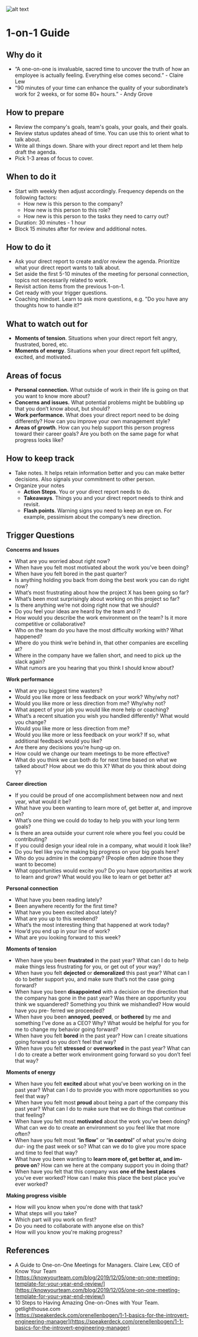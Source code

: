 ![alt text](https://increscotech.com/_next/static/images/logo-dark-692f2e4b1db92d8749d96ba04bcfb42d.svg)

# 1-on-1 Guide

## Why do it

- “A one-on-one is invaluable, sacred time to uncover the truth of how an employee is actually feeling. Everything else comes second.” - Claire Lew
- “90 minutes of your time can enhance the quality of your subordinate’s work for 2 weeks, or for some 80+ hours.” - Andy Grove

## How to prepare

- Review the company's goals, team's goals, your goals, and their goals.
- Review status updates ahead of time. You can use this to orient what to talk about.
- Write all things down. Share with your direct report and let them help draft the agenda.
- Pick 1-3 areas of focus to cover.

## When to do it

- Start with weekly then adjust accordingly. Frequency depends on the following factors:
  - How new is this person to the company?
  - How new is this person to this role?
  - How new is this person to the tasks they need to carry out?
- Duration: 30 minutes - 1 hour
- Block 15 minutes after for review and additional notes.

## How to do it

- Ask your direct report to create and/or review the agenda. Prioritize what your direct report wants to talk about.
- Set aside the first 5-10 minutes of the meeting for personal connection, topics not necessarily related to work.
- Revisit action items from the previous 1-on-1.
- Get ready with your trigger questions.
- Coaching mindset. Learn to ask more questions, e.g. "Do you have any thoughts how to handle it?"

## What to watch out for

- **Moments of tension**. Situations when your direct report felt angry, frustrated, bored, etc.
- **Moments of energy**. Situations when your direct report felt uplifted, excited, and motivated.

## Areas of focus

- **Personal connection.** What outside of work in their life is going on that you want to know more about?
- **Concerns and issues.** What potential problems might be bubbling up that you don’t know about, but should?
- **Work performance.** What does your direct report need to be doing differently? How can you improve your own management style?
- **Areas of growth**. How can you help support this person progress toward their career goals? Are you both on the same page for what progress looks like?

## How to keep track

- Take notes. It helps retain information better and you can make better decisions. Also signals your commitment to other person.
- Organize your notes
  - **Action Steps**. You or your direct report needs to do.
  - **Takeaways**. Things you and your direct report needs to think and revisit.
  - **Flash points**. Warning signs you need to keep an eye on. For example, pessimism about the company’s new direction.

## Trigger Questions

**Concerns and Issues**

- What are you worried about right now?
- When have you felt most motivated about the work you’ve been doing?
- When have you felt bored in the past quarter?
- Is anything holding you back from doing the best work you can do right now?
- What’s most frustrating about how the project X has been going so far?
- What’s been most surprisingly about working on this project so far?
- Is there anything we’re not doing right now that we should?
- Do you feel your ideas are heard by the team and I?
- How would you describe the work environment on the team? Is it more competitive or collaborative?
- Who on the team do you have the most difficulty working with? What happened?
- Where do you think we’re behind in, that other companies are excelling at?
- Where in the company have we fallen short, and need to pick up the slack again?
- What rumors are you hearing that you think I should know about?

**Work performance**

- What are you biggest time wasters?
- Would you like more or less feedback on your work? Why/why not?
- Would you like more or less direction from me? Why/why not?
- What aspect of your job you would like more help or coaching?
- What’s a recent situation you wish you handled differently? What would you change?
- Would you like more or less direction from me?
- Would you like more or less feedback on your work? If so, what additional feedback would you like?
- Are there any decisions you’re hung-up on.
- How could we change our team meetings to be more effective?
- What do you think we can both do for next time based on what we talked about? How about we do this X? What do you think about doing Y?

**Career direction**

- If you could be proud of one accomplishment between now and next year, what would it be?
- What have you been wanting to learn more of, get better at, and improve on?
- What’s one thing we could do today to help you with your long term goals?
- Is there an area outside your current role where you feel you could be contributing?
- If you could design your ideal role in a company, what would it look like?
- Do you feel like you’re making big progress on your big goals here?
- Who do you admire in the company? (People often admire those they want to become)
- What opportunities would excite you? Do you have opportunities at work to learn and grow? What would you like to learn or get better at?

**Personal connection**

- What have you been reading lately?
- Been anywhere recently for the first time?
- What have you been excited about lately?
- What are you up to this weekend?
- What’s the most interesting thing that happened at work today?
- How’d you end up in your line of work?
- What are you looking forward to this week?

**Moments of tension**

- When have you been **frustrated** in the past year? What can I do to help make things less frustrating for you, or get out of your way?
- When have you felt **dejected** or **demoralized** this past year? What can I do to better support you, and make sure that’s not the case going forward?
- When have you been **disappointed** with a decision or the direction that the company has gone in the past year? Was there an opportunity you think we squandered? Something you think we mishandled? How would have you pre- ferred we proceeded?
- When have you been **annoyed**, **peeved**, or **bothered** by me and something I’ve done as a CEO? Why? What would be helpful for you for me to change my behavior going forward?
- When have you felt **bored** in the past year? How can I create situations going forward so you don’t feel that way?
- When have you felt **stressed** or **overworked** in the past year? What can I do to create a better work environment going forward so you don’t feel that way?

**Moments of energy**

- When have you felt **excited** about what you’ve been working on in the past year? What can I do to provide you with more opportunities so you feel that way?
- When have you felt most **proud** about being a part of the company this past year? What can I do to make sure that we do things that continue that feeling?
- When have you felt most **motivated** about the work you’ve been doing? What can we do to create an environment so you feel like that more often?
- When have you felt most “**in flow**” or “**in control**” of what you’re doing dur- ing the past week or so? What can we do to give you more space and time to feel that way?
- What have you been wanting to **learn more of, get better at, and im- prove on**? How can we here at the company support you in doing that?
- When have you felt that this company was **one of the best places** you’ve ever worked? How can I make this place the best place you’ve ever worked?

**Making progress visible**

- How will you know when you're done with that task?
- What steps will you take?
- Which part will you work on first?
- Do you need to collaborate with anyone else on this?
- How will you know you're making progress?

## References

- A Guide to One-on-One Meetings for Managers. Claire Lew, CEO of Know Your Team
- [https://knowyourteam.com/blog/2019/12/05/one-on-one-meeting-template-for-your-year-end-review/](https://knowyourteam.com/blog/2019/12/05/one-on-one-meeting-template-for-your-year-end-review/)
- 10 Steps to Having Amazing One-on-Ones with Your Team. getlighthouse.com
- [https://speakerdeck.com/orenellenbogen/1-1-basics-for-the-introvert-engineering-manager](https://speakerdeck.com/orenellenbogen/1-1-basics-for-the-introvert-engineering-manager)
